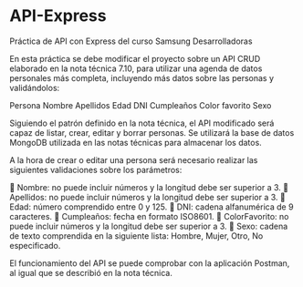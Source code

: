 # API-Express
Práctica de API con Express del curso Samsung Desarrolladoras

En esta práctica se debe modificar el proyecto sobre un API CRUD elaborado en la
nota técnica 7.10, para utilizar una agenda de datos personales más completa, incluyendo
más datos sobre las personas y validándolos:

Persona
Nombre
Apellidos
Edad
DNI
Cumpleaños
Color favorito
Sexo

Siguiendo el patrón definido en la nota técnica, el API modificado será capaz de listar,
crear, editar y borrar personas. Se utilizará la base de datos MongoDB utilizada
en las notas técnicas para almacenar los datos.

A la hora de crear o editar una persona será necesario realizar las siguientes validaciones
sobre los parámetros:

 Nombre: no puede incluir números y la longitud debe ser superior a 3.
 Apellidos: no puede incluir números y la longitud debe ser superior a 3.
 Edad: número comprendido entre 0 y 125.
 DNI: cadena alfanumérica de 9 caracteres.
 Cumpleaños: fecha en formato ISO8601.
 ColorFavorito: no puede incluir números y la longitud debe ser superior a 3.
 Sexo: cadena de texto comprendida en la siguiente lista: Hombre, Mujer, Otro,
No especificado.

El funcionamiento del API se puede comprobar con la aplicación Postman, al igual
que se describió en la nota técnica.
